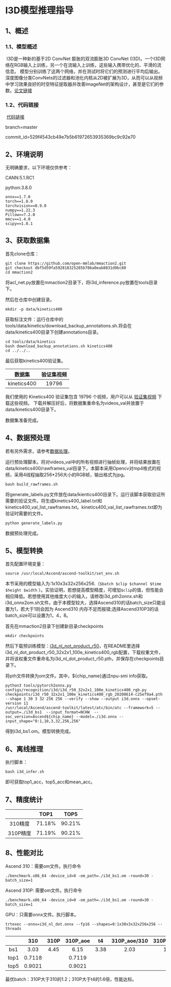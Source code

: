 # I3D模型推理指导

## 1、概述

### 1.1、模型概述

​		I3D是一种新的基于2D ConvNet 膨胀的双流膨胀3D ConvNet (I3D)。一个I3D网络在RGB输入上训练，另一个在流输入上训练，这些输入携带优化的、平滑的流信息。 模型分别训练了这两个网络，并在测试时将它们的预测进行平均后输出。深度图像分类ConvNets的过滤器和池化内核从2D被扩展为3D，从而可以从视频中学习效果良好的时空特征提取器并改善ImageNet的架构设计，甚至是它们的参数。[论文链接](https://openaccess.thecvf.com/content_cvpr_2017/html/Carreira_Quo_Vadis_Action_CVPR_2017_paper.html)

### 1.2、代码链接

​		[代码链接](https://github.com/open-mmlab/mmaction2)

branch=master

commit_id=529f4543cb49e7b5b61972653935369bc9c92e70


## 2、环境说明

无明确要求，以下环境仅供参考：




CANN:5.1.RC1

python:3.8.0
```shell
onnx==1.7.0
torch==1.8.0
torchvision==0.9.0
numpy==1.22.3
Pillow==7.2.0
mmcv==1.4.0
scipy==1.8.1
```

## 3、获取数据集

首先clone仓库：

```shell
git clone https://github.com/open-mmlab/mmaction2.git
git checkout dbf5d59fa592818325285b786a0eab8031d9bc80
cd mmaction2
```

将acl_net.py放置在mmaction2目录下，将i3d_inference.py放置在tools目录下。

然后在仓库中创建目录。

```shell
mkdir -p data/kinetics400
```

获取标注文件：运行仓库中的tools/data/kinetics/download_backup_annotations.sh.将会在data/kinetics400目录下创建annotations目录。

```shell
cd tools/data/kinetics
bash download_backup_annotations.sh kinetics400
cd ../../..
```

最后获取kinetics400验证集。

|   数据集    | 验证集视频 |
| :---------: | :--------: |
| kinetics400 |   19796    |

我们使用的 Kinetics400 验证集包含 19796 个视频，用户可以从 [验证集视频](https://mycuhk-my.sharepoint.com/:u:/g/personal/1155136485_link_cuhk_edu_hk/EbXw2WX94J1Hunyt3MWNDJUBz-nHvQYhO9pvKqm6g39PMA?e=a9QldB) 下载这些视频。
下载并解压好后，将数据集重命名为videos_val并放置于data/kinetics400目录下。

数据集准备完成。

## 4、数据预处理

若有另外需求，请参考[数据处理](docs_zh_CN/data_preparation.md)。

运行预处理脚本。将对videos_val中的所有视频进行抽帧处理，并将结果放置在data/kinetics400/rawframes_val目录下。本脚本采用Opencv对mp4格式的视频，采用4线程抽取256*256大小的RGB帧，输出格式为jpg。

```shell
bash build_rawframes.sh
```

将generate_labels.py文件放在data/kientics400目录下。运行该脚本获取验证所需要的验证文件。将生成kinetics400_label.txt和kinetics400_val_list_rawframes.txt。kinetics400_val_list_rawframes.txt即为验证时需要的文件。

```shell
python generate_labels.py
```

数据预处理完成。

## 5、模型转换

首先配置环境变量：

```shell
source /usr/local/Ascend/ascend-toolkit/set_env.sh
```

本节采用的模型输入为:1x10x3x32x256x256.（`$batch $clip $channel $time $height $width` ）。实验证明，若想提高模型精度，可增加`$clip`的值，但性能会相应降低。若想使用其他维度大小的输入，请修改i3d_pth2onnx.sh和i3d_onnx2om.sh文件。由于本模型较大，选择Ascend310的话batch_size只能设置为1，若大于1则会因为 Ascend310 内存不足而报错;选择Ascend310P3的话batch_size可以设置为1，4，8。

首先在mmaction2目录下创建新目录checkpoints

```shell
mkdir checkpoints
```

然后下载预训练模型：[i3d_nl_not_product_r50](https://github.com/open-mmlab/mmaction2/tree/master/configs/recognition/i3d)，在README里选择i3d_nl_dot_product_r50_32x2x1_100e_kinetics400_rgb配置，下载权重文件，并将该权重文件重命名为i3d_nl_dot_product_r50.pth，并保存在checkpoints目录下。

将pth文件转换为om文件。其中，${chip_name}通过npu-smi info获取。
```shell
python3 tools/pytorch2onnx.py configs/recognition/i3d/i3d_r50_32x2x1_100e_kinetics400_rgb.py checkpoints/i3d_r50_32x2x1_100e_kinetics400_rgb_20200614-c25ef9a4.pth --shape 1 30 3 32 256 256 --verify --show --output i3d.onnx --opset-version 11
/usr/local/Ascend/ascend-toolkit/latest/atc/bin/atc --framework=5 --output=./i3d_bs1  --input_format=NCHW  --soc_version=Ascend${chip_name} --model=./i3d.onnx --input_shape="0:1,10,3,32,256,256"
```


得到i3d_bs1.om。模型转换完成。

## 6、离线推理

执行脚本：

```shell
bash i3d_infer.sh
```

即可获取top1_acc，top5_acc和mean_acc。



## 7、精度统计
|        | TOP1 | TOP5 | 
| :----: | :---: | :----:|
| 310精度  | 71.18% |   90.21%   |
| 310P精度 |71.19% |   90.21%   |

## 8、性能对比

Ascend 310：需要om文件。执行命令

```shell
./benchmark.x86_64 -device_id=0 -om_path=./i3d_bs1.om -round=30 -batch_size=1
```




Ascend 310P: 需要om文件。执行命令

```shell
./benchmark.x86_64 -device_id=0 -om_path=./i3d_bs1.om -round=30 -batch_size=1
```

GPU：只需要onnx文件。执行脚本。

```shell
trtexec --onnx=i3d_nl_dot.onnx --fp16 --shapes=0:1x30x3x32x256x256 --threads
```

|          |  310   | 310P      | 310P_aoe        | t4         |310P_aoe/310|310P_aoe/t4|
| :------: | :---:  | :----:    | :------:        | :----:     |:----:      |:----:     |
|    bs1   | 3.03   |   4.45    |    6.15         | 3.38       |2.03        |1.82       |
|    top1  | 0.7118 |           |    0.7119       |            |            |           |
|    top5  | 0.9021 |           |    0.9021       |            |            |           |


最优batch：310P大于310的1.2；310P大于t4的1.6倍，性能达标。